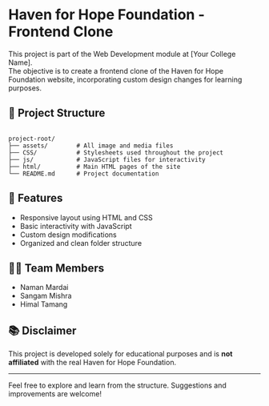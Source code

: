 
# Haven for Hope Foundation - Frontend Clone

This project is part of the Web Development module at [Your College Name].  
The objective is to create a frontend clone of the Haven for Hope Foundation website, incorporating custom design changes for learning purposes.

## 📁 Project Structure

```

project-root/
├── assets/        # All image and media files
├── CSS/           # Stylesheets used throughout the project
├── js/            # JavaScript files for interactivity
├── html/          # Main HTML pages of the site
└── README.md      # Project documentation

```

## 🔧 Features

- Responsive layout using HTML and CSS  
- Basic interactivity with JavaScript  
- Custom design modifications  
- Organized and clean folder structure

## 👨‍💻 Team Members

- Naman Mardai  
- Sangam Mishra  
- Himal Tamang

## 📚 Disclaimer

This project is developed solely for educational purposes and is **not affiliated** with the real Haven for Hope Foundation.

---

Feel free to explore and learn from the structure. Suggestions and improvements are welcome!
```

